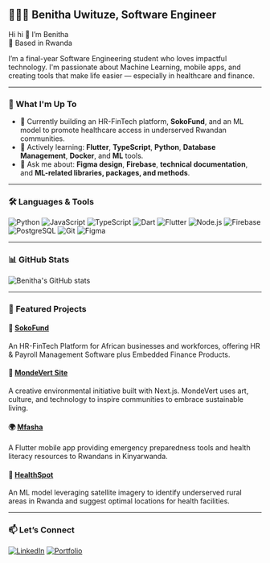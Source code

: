 ## 👩🏽‍💻 Benitha Uwituze, Software Engineer

Hi hi 👋 I’m Benitha  
📍 Based in Rwanda  

I’m a final-year Software Engineering student who loves impactful technology. I'm passionate about Machine Learning, mobile apps, and creating tools that make life easier — especially in healthcare and finance.

---

### 🚀 What I'm Up To

- 🔭 Currently building an HR-FinTech platform, **SokoFund**, and an ML model to promote healthcare access in underserved Rwandan communities.
- 🌱 Actively learning: **Flutter**, **TypeScript**, **Python**, **Database Management**, **Docker**, and **ML** tools.
- 💬 Ask me about: **Figma design**, **Firebase**, **technical documentation**, and **ML-related libraries, packages, and methods**.

---

### 🛠️ Languages & Tools

<!-- Tech icons using shields.io -->
![Python](https://img.shields.io/badge/Python-3776AB?style=flat&logo=python&logoColor=white)
![JavaScript](https://img.shields.io/badge/JavaScript-F7DF1E?style=flat&logo=javascript&logoColor=black)
![TypeScript](https://img.shields.io/badge/TypeScript-3178C6?style=flat&logo=typescript&logoColor=white)
![Dart](https://img.shields.io/badge/Dart-0175C2?style=flat&logo=dart&logoColor=white)
![Flutter](https://img.shields.io/badge/Flutter-02569B?style=flat&logo=flutter&logoColor=white)
![Node.js](https://img.shields.io/badge/Node.js-339933?style=flat&logo=node.js&logoColor=white)
![Firebase](https://img.shields.io/badge/Firebase-FFCA28?style=flat&logo=firebase&logoColor=black)
![PostgreSQL](https://img.shields.io/badge/PostgreSQL-4169E1?style=flat&logo=postgresql&logoColor=white)
![Git](https://img.shields.io/badge/Git-F05032?style=flat&logo=git&logoColor=white)
![Figma](https://img.shields.io/badge/Figma-F24E1E?style=flat&logo=figma&logoColor=white)

---

### 📊 GitHub Stats

![Benitha's GitHub stats](https://github-readme-stats.vercel.app/api?username=buwituze&show_icons=true&theme=radical)

---

### 🌟 Featured Projects

#### 🔗 [SokoFund](https://www.sokofund.com/)
An HR-FinTech Platform for African businesses and workforces, offering HR & Payroll Management Software plus Embedded Finance Products.

#### 🎨 [MondeVert Site](https://github.com/buwituze/MondeVertSite)
A creative environmental initiative built with Next.js. MondeVert uses art, culture, and technology to inspire communities to embrace sustainable living.

#### 🌍 [Mfasha](https://github.com/Ajang-Deng98/mfasha_app_group6)  
A Flutter mobile app providing emergency preparedness tools and health literacy resources to Rwandans in Kinyarwanda.

#### 🏥 [HealthSpot](https://github.com/buwituze/HealthSpot_Model)  
An ML model leveraging satellite imagery to identify underserved rural areas in Rwanda and suggest optimal locations for health facilities.

---

### 📫 Let’s Connect

[![LinkedIn](https://img.shields.io/badge/-LinkedIn-0A66C2?style=flat&logo=linkedin&logoColor=white)](https://www.linkedin.com/in/benitha-uwituze/)
[![Portfolio](https://img.shields.io/badge/-Portfolio-111?style=flat&logo=vercel&logoColor=white)](https://benithauwituze.netlify.app/)
